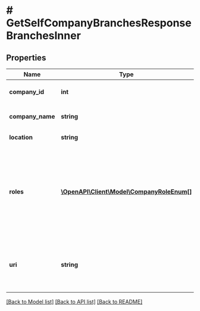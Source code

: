 # # GetSelfCompanyBranchesResponseBranchesInner

## Properties

Name | Type | Description | Notes
------------ | ------------- | ------------- | -------------
**company_id** | **int** | Enlighten ID of the company. | [optional]
**company_name** | **string** | Name of the company. | [optional]
**location** | **string** | Company location. | [optional]
**roles** | [**\OpenAPI\Client\Model\CompanyRoleEnum[]**](CompanyRoleEnum.md) | What type of company this is in Enphase. For installer company roles will be [&#39;installer&#39;]. For other role roles will be empty. | [optional]
**uri** | **string** | URI to the show() method for the company. System-generated. | [optional]

[[Back to Model list]](../../README.md#models) [[Back to API list]](../../README.md#endpoints) [[Back to README]](../../README.md)
